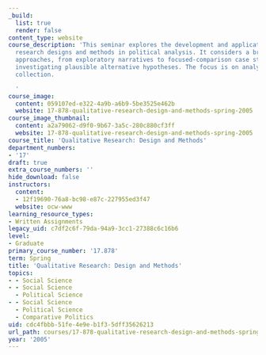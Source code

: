 ```yaml
---
_build:
  list: true
  render: false
content_type: website
course_description: 'This seminar explores the development and application of qualitative
  research designs and methods in political analysis. It considers a broad array of
  approaches, from exploratory narratives to focused-comparison case studies, for
  investigating plausible alternative hypotheses. The focus is on analysis, not data
  collection.

  '
course_image:
  content: 059107ed-e322-4a9b-a6b9-5be3525e462b
  website: 17-878-qualitative-research-design-and-methods-spring-2005
course_image_thumbnail:
  content: a2a79062-d9f0-9b67-3a5c-280c880cf3ff
  website: 17-878-qualitative-research-design-and-methods-spring-2005
course_title: 'Qualitative Research: Design and Methods'
department_numbers:
- '17'
draft: true
extra_course_numbers: ''
hide_download: false
instructors:
  content:
  - 12f19690-76a8-bc98-e87c-227955ed3f47
  website: ocw-www
learning_resource_types:
- Written Assignments
legacy_uid: c7df2c6f-79da-94a9-3cc1-27388c6c16b6
level:
- Graduate
primary_course_number: '17.878'
term: Spring
title: 'Qualitative Research: Design and Methods'
topics:
- - Social Science
- - Social Science
  - Political Science
- - Social Science
  - Political Science
  - Comparative Politics
uid: cdc4fbbb-51fe-4e9e-b1f3-5dff35626213
url_path: courses/17-878-qualitative-research-design-and-methods-spring-2005
year: '2005'
---
```

